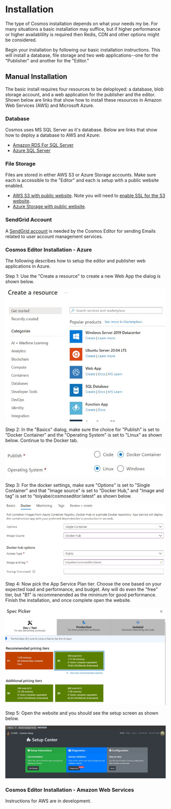 # Installation

The type of Cosmos installation depends on what your needs my be. For many situations a basic installation may suffice,
but if higher performance or higher availablility is required then Redis, CDN and other options might be considered.

Begin your installation by following our basic installation instructions. This will install a database, file storage and
two web applications--one for the "Publisher" and another for the "Editor."

## Manual Installation

The basic install requires four resources to be deloployed: a database, blob storage account, and a web application for the publisher and the editor.  Shown below are links
that show how to install these resources in Amazon Web Services (AWS) and Microsoft Azure.

### Database

Cosmos uses MS SQL Server as it's database. Below are links that show how to deploy a database to AWS and Azure:

* [Amazon RDS For SQL Server](https://aws.amazon.com/rds/sqlserver/)
* [Azure SQL Server](https://azure.microsoft.com/en-us/products/azure-sql/database/)

### File Storage

Files are stored in either AWS S3 or Azure Storage accounts. Make sure each is accessible to the "Editor" and each is setup with a public website enabled.

* [AWS S3 with public website](https://docs.aws.amazon.com/AmazonS3/latest/userguide/HostingWebsiteOnS3Setup.html). Note you will need to [enable SSL for the S3 website](https://aws.amazon.com/premiumsupport/knowledge-center/cloudfront-serve-static-website/).
* [Azure Storage with public website](https://docs.microsoft.com/en-us/azure/storage/blobs/storage-blob-static-website).

### SendGrid Account

A [SendGrid account](https://docs.sendgrid.com/for-developers/partners/microsoft-azure-2021#create-a-twilio-sendgrid-account) is needed by the Cosmos Editor for sending Emails related to user account management services.

### Cosmos Editor Installation - Azure

The following describes how to setup the editor and publisher web applications in Azure.

Step 1: Use the "Create a resource" to create a new Web App the dialog is shown below.

![Image of New Resource Dialog](https://github.com/CosmosSoftware/Cosmos.Cms/blob/main/Documentation/Installation/CreateWebApp01.jpg)

Step 2: In the "Basics" dialog, make sure the choice for "Publish" is set to "Docker Container" and the "Operating System" is set to "Linux" as shown below.  Continue to the Docker tab.

![Image of Basics Dialog](https://github.com/CosmosSoftware/Cosmos.Cms/blob/main/Documentation/Installation/CreateWebApp01b.jpg)

Step 3: For the docker settings, make sure "Options" is set to "Single Container" and that "Image source" is set to "Docker Hub," and "Image and tag" is set to "toiyabe/cosmoseditor:latest" as shown below.

![Image of Basics Dialog](https://github.com/CosmosSoftware/Cosmos.Cms/blob/main/Documentation/Installation/CreateWebApp02.jpg)

Step 4: Now pick the App Service Plan tier.  Choose the one based on your expected load and performance, and budget.  Any will do even the "free" tier, but "B1" is recommenended as the minimum for good performance.  Finish the installation, and once complete open the website.

![Image of Spec Picker](https://github.com/CosmosSoftware/Cosmos.Cms/blob/main/Documentation/Installation/CreateWebApp03.jpg)

Step 5: Open the website and you should see the setup screen as shown below.

![Image of Yaktocat](https://github.com/CosmosSoftware/Cosmos.Cms/blob/main/Documentation/Installation/CreateWebApp07.jpg)

### Cosmos Editor Installation - Amazon Web Services

Instructions for AWS are in development.
